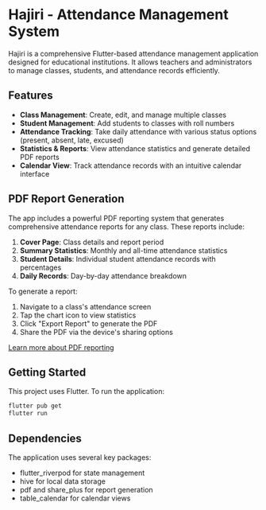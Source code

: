 # Hajiri - Attendance Management System

Hajiri is a comprehensive Flutter-based attendance management application designed for educational institutions. It allows teachers and administrators to manage classes, students, and attendance records efficiently.

## Features

- **Class Management**: Create, edit, and manage multiple classes
- **Student Management**: Add students to classes with roll numbers
- **Attendance Tracking**: Take daily attendance with various status options (present, absent, late, excused)
- **Statistics & Reports**: View attendance statistics and generate detailed PDF reports
- **Calendar View**: Track attendance records with an intuitive calendar interface

## PDF Report Generation

The app includes a powerful PDF reporting system that generates comprehensive attendance reports for any class. These reports include:

1. **Cover Page**: Class details and report period
2. **Summary Statistics**: Monthly and all-time attendance statistics
3. **Student Details**: Individual student attendance records with percentages
4. **Daily Records**: Day-by-day attendance breakdown

To generate a report:

1. Navigate to a class's attendance screen
2. Tap the chart icon to view statistics
3. Click "Export Report" to generate the PDF
4. Share the PDF via the device's sharing options

[Learn more about PDF reporting](docs/PDF_REPORTING_GUIDE.md)

## Getting Started

This project uses Flutter. To run the application:

```bash
flutter pub get
flutter run
```

## Dependencies

The application uses several key packages:

- flutter_riverpod for state management
- hive for local data storage
- pdf and share_plus for report generation
- table_calendar for calendar views
